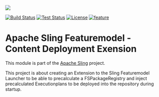 [<img src="https://sling.apache.org/res/logos/sling.png"/>](https://sling.apache.org)

 [![Build Status](https://builds.apache.org/buildStatus/icon?job=Sling/sling-org-apache-sling-feature-extension-content/master)](https://builds.apache.org/job/Sling/job/sling-org-apache-sling-feature-extension-content/job/master) [![Test Status](https://img.shields.io/jenkins/t/https/builds.apache.org/job/Sling/job/sling-org-apache-sling-feature-extension-content/job/master.svg)](https://builds.apache.org/job/Sling/job/sling-org-apache-sling-feature-extension-content/job/master/test_results_analyzer/) [![License](https://img.shields.io/badge/License-Apache%202.0-blue.svg)](https://www.apache.org/licenses/LICENSE-2.0) [![feature](https://sling.apache.org/badges/group-feature.svg)](https://github.com/apache/sling-aggregator/blob/master/docs/groups/feature.md)

# Apache Sling Featuremodel - Content Deployment Exension

This module is part of the [Apache Sling](https://sling.apache.org) project.

This project is about creating an Extension to the Sling Featuremodel Launcher to be able to precalculate a FSPackageRegistry and inject precalculated Executionplans to be deployed into the repository during startup.
